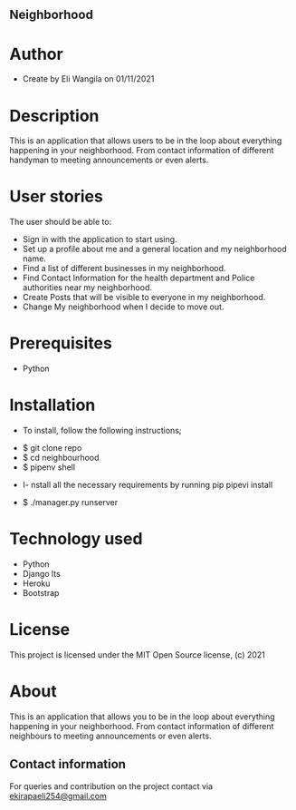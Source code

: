  ## Neighborhood 
 # Author

 - Create by 
Eli Wangila on 01/11/2021

# Description
This is an application that allows users to be in the loop about everything happening in your neighborhood. From contact information of different handyman to meeting announcements or even alerts.

# User stories
The user should be able to:

- Sign in with the application to start using.
- Set up a profile about me and a general location and my neighborhood name.
- Find a list of different businesses in my neighborhood.
- Find Contact Information for the health department and Police authorities near my neighborhood.
- Create Posts that will be visible to everyone in my neighborhood.
- Change My neighborhood when I decide to move out.


# Prerequisites
- Python

# Installation
* To install, follow the following instructions;
- $ git clone repo
- $ cd neighbourhood
- $ pipenv shell
* I- nstall all the necessary requirements by running pip pipevi install 
- $ ./manager.py runserver

# Technology used
- Python
- Django lts
- Heroku
- Bootstrap

# License
This project is licensed under the MIT Open Source license, (c)
2021
# About
This is an application that allows you to be in the loop about everything happening in your neighborhood. From contact information of different neighbours to meeting announcements or even alerts.

## Contact information
For queries and contribution on the project contact via
ekirapaeli254@gmail.com
